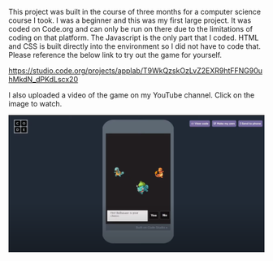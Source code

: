 This project was built in the course of three months for a computer science course I took. I was a beginner and this was my first large project. It was coded on Code.org and can only be run on there due to the limitations of coding on that platform. The Javascript is the only part that I coded. HTML and CSS is built directly into the environment so I did not have to code that. Please reference the below link to try out the game for yourself. 

https://studio.code.org/projects/applab/T9WkQzskOzLvZ2EXR9htFFNG90uhMkdN_dPKdLscx20

I also uploaded a video of the game on my YouTube channel. Click on the image to watch.

<a href="https://youtu.be/15xn72hUjsM">
<img src="images/pokemon.PNG" width=800>
</a>


